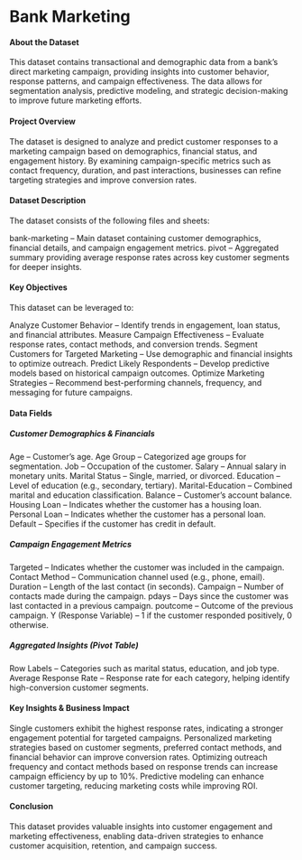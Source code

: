 # Bank Marketing

#### About the Dataset
This dataset contains transactional and demographic data from a bank’s direct marketing campaign, providing insights into customer behavior, response patterns, and campaign effectiveness. The data allows for segmentation analysis, predictive modeling, and strategic decision-making to improve future marketing efforts.

#### Project Overview
The dataset is designed to analyze and predict customer responses to a marketing campaign based on demographics, financial status, and engagement history. By examining campaign-specific metrics such as contact frequency, duration, and past interactions, businesses can refine targeting strategies and improve conversion rates.

#### Dataset Description
The dataset consists of the following files and sheets:

bank-marketing – Main dataset containing customer demographics, financial details, and campaign engagement metrics.
pivot – Aggregated summary providing average response rates across key customer segments for deeper insights.

#### Key Objectives
This dataset can be leveraged to:

Analyze Customer Behavior – Identify trends in engagement, loan status, and financial attributes.
Measure Campaign Effectiveness – Evaluate response rates, contact methods, and conversion trends.
Segment Customers for Targeted Marketing – Use demographic and financial insights to optimize outreach.
Predict Likely Respondents – Develop predictive models based on historical campaign outcomes.
Optimize Marketing Strategies – Recommend best-performing channels, frequency, and messaging for future campaigns.

#### Data Fields
##### Customer Demographics & Financials
Age – Customer’s age.
Age Group – Categorized age groups for segmentation.
Job – Occupation of the customer.
Salary – Annual salary in monetary units.
Marital Status – Single, married, or divorced.
Education – Level of education (e.g., secondary, tertiary).
Marital-Education – Combined marital and education classification.
Balance – Customer’s account balance.
Housing Loan – Indicates whether the customer has a housing loan.
Personal Loan – Indicates whether the customer has a personal loan.
Default – Specifies if the customer has credit in default.
##### Campaign Engagement Metrics
Targeted – Indicates whether the customer was included in the campaign.
Contact Method – Communication channel used (e.g., phone, email).
Duration – Length of the last contact (in seconds).
Campaign – Number of contacts made during the campaign.
pdays – Days since the customer was last contacted in a previous campaign.
poutcome – Outcome of the previous campaign.
Y (Response Variable) – 1 if the customer responded positively, 0 otherwise.
##### Aggregated Insights (Pivot Table)
Row Labels – Categories such as marital status, education, and job type.
Average Response Rate – Response rate for each category, helping identify high-conversion customer segments.
#### Key Insights & Business Impact
Single customers exhibit the highest response rates, indicating a stronger engagement potential for targeted campaigns.
Personalized marketing strategies based on customer segments, preferred contact methods, and financial behavior can improve conversion rates.
Optimizing outreach frequency and contact methods based on response trends can increase campaign efficiency by up to 10%.
Predictive modeling can enhance customer targeting, reducing marketing costs while improving ROI.
#### Conclusion
This dataset provides valuable insights into customer engagement and marketing effectiveness, enabling data-driven strategies to enhance customer acquisition, retention, and campaign success.
